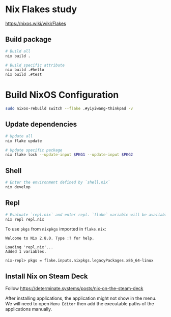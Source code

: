 # Nix Flakes study

https://nixos.wiki/wiki/Flakes

## Build package

```bash
# Build all
nix build .

# Build specific attribute
nix build .#hello
nix build .#test
```

# Build NixOS Configuration

```bash
sudo nixos-rebuild switch --flake .#yiyiwang-thinkpad -v
```

## Update dependencies

```bash
# Update all
nix flake update

# Update specific package
nix flake lock --update-input $PKG1 --update-input $PKG2
```

## Shell

```bash
# Enter the environment defined by `shell.nix`
nix develop
```

## Repl

```bash
# Evaluate `repl.nix` and enter repl. `flake` variable will be available
nix repl repl.nix
```

To use `pkgs` from `nixpkgs` imported in `flake.nix`:

```
Welcome to Nix 2.8.0. Type :? for help.

Loading 'repl.nix'...
Added 1 variables.

nix-repl> pkgs = flake.inputs.nixpkgs.legacyPackages.x86_64-linux
```

## Install Nix on Steam Deck

Follow https://determinate.systems/posts/nix-on-the-steam-deck

After installing applications, the application might not show in the menu.  
We will need to open `Menu Editor` then add the executable paths of the applications manually.  
